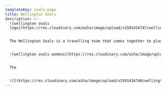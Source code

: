 ```yaml
---
templateKey: seals-page
title: Wellington Seals
description: >-
  ![wellington seals
  logo](https://res.cloudinary.com/wiha/image/upload/v1591416747/wellington-seals-log_opggcd.jpg)


  The Wellington Seals is a travelling team that comes together to play tournaments around New Zealand


  ![wellington seals womens](https://res.cloudinary.com/wiha/image/upload/v1591416749/wellington-seals-women_g3ctdq.jpg "The Wellington Seals womens team")


  The 


  ![](https://res.cloudinary.com/wiha/image/upload/v1591416748/wellington-seals-mens_khupos.jpg "The Wellington Seals mens team at the 2019 Masters tournament in Dunedin")
---
```

